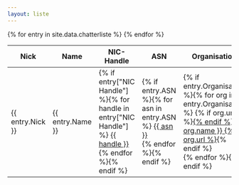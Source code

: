 ```yaml
---
layout: liste
---
```

<table>
  <thead>
    <tr>
      <th>Nick</th>
      <th>Name</th>
      <th>NIC-Handle</th>
      <th>ASN</th>
      <th>Organisation</th>
    </tr>
  </thead>
  <tbody>
  {% for entry in site.data.chatterliste %}
    <tr>
      <td>{{ entry.Nick }}</td>
      <td>{{ entry.Name }}</td>
      <td>
        {% if entry["NIC Handle"] %}{% for handle in entry["NIC Handle"] %}
        <a href="http://apps.db.ripe.net/search/query.html?searchtext={{ handle }}&flags=r&types=PERSON">{{ handle }}</a><br>
        {% endfor %}{% endif %}
      </td>
      <td>
        {% if entry.ASN %}{% for asn in entry.ASN %}
          <a href="http://apps.db.ripe.net/search/query.html?searchtext=AS{{ asn }}&flags=r&types=AUT_NUM">{{ asn }}</a><br>
        {% endfor %}{% endif %}
      </td>
      <td>
        {% if entry.Organisation %}{% for org in entry.Organisation %}
          {% if org.url %}<a href="{{ org.url }}">{% endif %}
          {{ org.name }}
          {% if org.url %}</a>{% endif %}
          <br>
        {% endfor %}{% endif %}
      </td>
    </tr>
  {% endfor %}
  </tbody>
</table>
